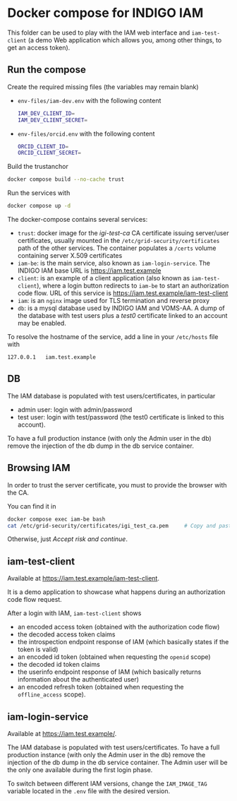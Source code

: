 # Docker compose for INDIGO IAM

This folder can be used to play with the IAM web interface and `iam-test-client` (a demo Web application which allows you, among other things, to get an access token).

## Run the compose

Create the required missing files (the variables may remain blank)

* `env-files/iam-dev.env` with the following content
  ```bash
  IAM_DEV_CLIENT_ID=
  IAM_DEV_CLIENT_SECRET=
  ```
* `env-files/orcid.env` with the following content
  ```bash
  ORCID_CLIENT_ID=
  ORCID_CLIENT_SECRET=
  ```

Build the trustanchor

```bash
docker compose build --no-cache trust
```

Run the services with

```bash
docker compose up -d
```

The docker-compose contains several services:

* `trust`: docker image for the _igi-test-ca_ CA certificate issuing server/user certificates, usually mounted in the `/etc/grid-security/certificates` path of the other services. The container populates a `/certs` volume containing server X.509 certificates
* `iam-be`: is the main service, also known as `iam-login-service`. The INDIGO IAM base URL is https://iam.test.example
* `client`: is an example of a client application (also known as `iam-test-client`), where a login button redirects to `iam-be` to start an authorization code flow. URL of this service is https://iam.test.example/iam-test-client
* `iam`: is an `nginx` image used for TLS termination and reverse proxy
* `db`: is a mysql database used by INDIGO IAM and VOMS-AA. A dump of the database with test users plus a _test0_ certificate linked to an account may be enabled.
  
To resolve the hostname of the service, add a line in your `/etc/hosts` file with

```
127.0.0.1	iam.test.example
```

## DB

The IAM database is populated with test users/certificates, in particular

* admin user: login with admin/password
* test user: login with test/password (the test0 certificate is linked to this account).

To have a full production instance (with only the Admin user in the db) remove the injection of the db dump in the db service container.

## Browsing IAM

In order to trust the server certificate, you must to provide the browser with the CA.

You can find it in

```bash
docker compose exec iam-be bash
cat /etc/grid-security/certificates/igi_test_ca.pem     # Copy and paste this
```

Otherwise, just _Accept risk and continue_.

## iam-test-client

Available at https://iam.test.example/iam-test-client.

It is a demo application to showcase what happens during an authorization code flow request.

After a login with IAM, `iam-test-client` shows

* an encoded access token (obtained with the authorization code flow)
* the decoded access token claims
* the introspection endpoint response of IAM (which basically states if the token is valid)
* an encoded id token (obtained when requesting the `openid` scope)
* the decoded id token claims
* the userinfo endpoint response of IAM (which basically returns information about the authenticated user)
* an encoded refresh token (obtained when requesting the `offline_access` scope).

## iam-login-service

Available at https://iam.test.example/.

The IAM database is populated with test users/certificates. 
To have a full production instance (with only the Admin user in the db) remove the injection of the db dump in the db service container. The Admin user will be the only one available during the first login phase.

To switch between different IAM versions, change the `IAM_IMAGE_TAG` variable located in the `.env` file with the desired version.
